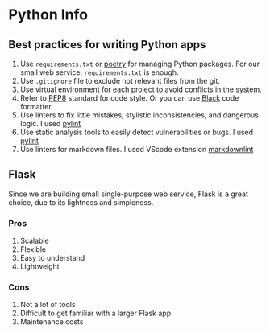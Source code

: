 # Python Info

## Best practices for writing Python apps

1. Use `requirements.txt` or [poetry](https://python-poetry.org) for managing Python packages. For our small web service, `requirements.txt` is enough.
2. Use `.gitignore` file to exclude not relevant files from the git.
3. Use virtual environment for each project to avoid conflicts in the system.
4. Refer to [PEP8](https://peps.python.org/pep-0008/) standard for code style. Or you can use [Black](https://github.com/psf/black) code formatter
5. Use linters to fix little mistakes, stylistic inconsistencies, and dangerous logic. I used [pylint](https://pylint.org)
6. Use static analysis tools to easily detect vulnerabilities or bugs. I used [pylint](https://pylint.org)
7. Use linters for markdown files. I used VScode extension [markdownlint](https://marketplace.visualstudio.com/items?itemName=DavidAnson.vscode-markdownlint)

## Flask

Since we are building small single-purpose web service, Flask is a great choice, due to its lightness and simpleness.

### Pros

1. Scalable
2. Flexible
3. Easy to understand
4. Lightweight

### Cons

1. Not a lot of tools
2. Difficult to get familiar with a larger Flask app
3. Maintenance costs

